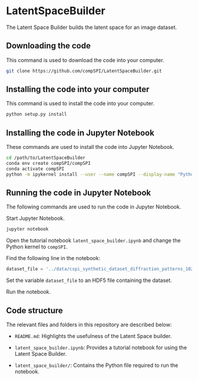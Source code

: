 # LatentSpaceBuilder

The Latent Space Builder builds the latent space for an image dataset. 

## Downloading the code

This command is used to download the code into your computer.

```bash
git clone https://github.com/compSPI/LatentSpaceBuilder.git
```

## Installing the code into your computer

This command is used to install the code into your computer.

```bash
python setup.py install
```

## Installing the code in Jupyter Notebook

These commands are used to install the code into Jupyter Notebook.

```bash
cd /path/to/LatentSpaceBuilder
conda env create compSPI/compSPI
conda activate compSPI
python -m ipykernel install --user --name compSPI --display-name "Python (compSPI)"
```

## Running the code in Jupyter Notebook

The following commands are used to run the code in Jupyter Notebook.

Start Jupyter Notebook.

```bash
jupyter notebook 
```

Open the tutorial notebook ```latent_space_builder.ipynb``` and change the Python kernel to ```compSPI```.

Find the following line in the notebook:

```python
dataset_file = '../data/cspi_synthetic_dataset_diffraction_patterns_1024x1040.hdf5'
```

Set the variable ```dataset_file``` to an HDF5 file containing the dataset.

Run the notebook.

## Code structure

The relevant files and folders in this repository are described below:

- ```README.md```: Highlights the usefulness of the Latent Space builder. 

- ```latent_space_builder.ipynb```:  Provides a tutorial notebook for using the Latent Space Builder.

- ```latent_space_builder/```: Contains the Python file required to run the notebook.
